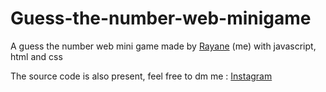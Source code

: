 # Guess-the-number-web-minigame

A guess the number web mini game made by [Rayane](https://www.instagram.com/t1r.ke/) (me) with javascript, html and css

The source code is also present, feel free to dm me : [Instagram](https://www.instagram.com/t1r.ke/)
